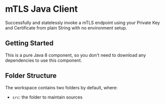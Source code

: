 # mTLS Java Client

Successfully and statelessly invoke a mTLS endpoint using your Private Key and Certificate from plain String with no environment setup.

## Getting Started

This is a pure Java 8 component, so you don't need to download any dependencies to use this component.

## Folder Structure

The workspace contains two folders by default, where:

- `src`: the folder to maintain sources
